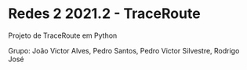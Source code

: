 # Redes 2 2021.2 - TraceRoute
Projeto de TraceRoute em Python

Grupo: João Victor Alves, Pedro Santos, Pedro Victor Silvestre, Rodrigo José
